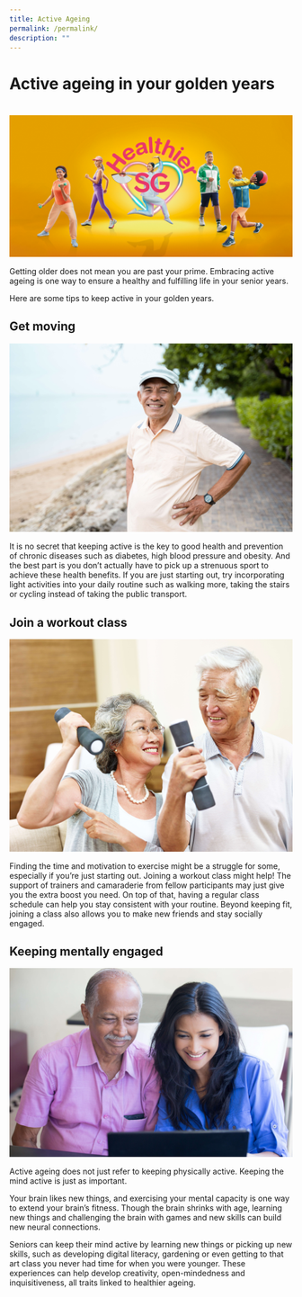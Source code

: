```yaml
---
title: Active Ageing
permalink: /permalink/
description: ""
---
```

# Active ageing in your golden years
# 
![activeageing](/images/Targeting%20Seniors%20Banner.png)
 
Getting older does not mean you are past your prime. Embracing active ageing is one way to ensure a healthy and fulfilling life in your senior years. 

Here are some tips to keep active in your golden years.

## Get moving ## 
  
  ![activeageing](/images/getmoving.jpeg)

It is no secret that keeping active is the key to good health and prevention of chronic diseases such as diabetes, high blood pressure and obesity. And the best part is you don’t actually have to pick up a strenuous sport to achieve these health benefits. If you are just starting out, try incorporating light activities into your daily routine such as walking more, taking the stairs or cycling instead of taking the public transport. 
  
## Join a workout class ##

  ![activeageing](/images/workout.jpeg)
  

Finding the time and motivation to exercise might be a struggle for some, especially if you’re just starting out. Joining a workout class might help! The support of trainers and camaraderie from fellow participants may just give you the extra boost you need. On top of that, having a regular class schedule can help you stay consistent with your routine. Beyond keeping fit, joining a class also allows you to make new friends and stay socially engaged.

## Keeping mentally engaged ##

  ![activeageing](/images/mental.jpeg)

Active ageing does not just refer to keeping physically active. Keeping the mind active is just as important. 
 
Your brain likes new things, and exercising your mental capacity is one way to extend your brain’s fitness. Though the brain shrinks with age, learning new things and challenging the brain with games and new skills can build new neural connections.  

Seniors can keep their mind active by learning new things or picking up new skills, such as developing digital literacy, gardening or even getting to that art class you never had time for when you were younger. These experiences can help develop creativity, open-mindedness and inquisitiveness, all traits linked to healthier ageing.